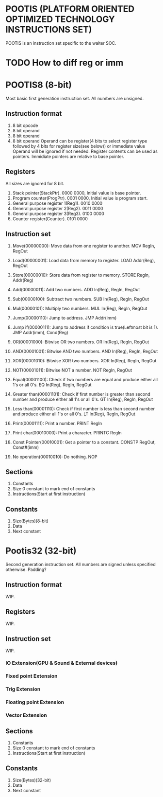 # POOTIS (PLATFORM ORIENTED OPTIMIZED TECHNOLOGY INSTRUCTIONS SET)
POOTIS is an instruction set specific to the walter SOC. 
# TODO How to diff reg or imm
# POOTIS8 (8-bit)
Most basic first generation instruction set.
All numbers are unsigned.
## Instruction format
1. 8 bit opcode
2. 8 bit operand
3. 8 bit operand
4. 8 bit operand
Operand can be register(4 bits to select register type followed by 4 bits for register size(see below)) or immediate value
Operand will be ignored if not needed.
Register contents can be used as pointers.
Immidiate pointers are relative to base pointer.
## Registers
All sizes are ignored for 8 bit.
1. Stack pointer(StackPtr). 0000 0000, Initial value is base pointer.
2. Program counter(ProgPtr). 0001 0000, Initial value is program start.
3. General purpose register 1(Reg1). 0010 0000
4. General purpose register 2(Reg2). 0011 0000
5. General purpose register 3(Reg3). 0100 0000
6. Counter register(Counter). 0101 0000
## Instruction set
1. Move(00000000): Move data from one register to another. MOV RegIn, RegOut
2. Load(00000001): Load data from memory to register. LOAD Addr(Reg), RegOut
3. Store(00000010): Store data from register to memory. STORE RegIn, Addr(Reg)

4. Add(00000011): Add two numbers. ADD In(Reg), RegIn, RegOut
5. Sub(00000100): Subtract two numbers. SUB In(Reg), RegIn, RegOut
6. Mul(00000101): Multiply two numbers. MUL In(Reg), RegIn, RegOut

7. Jump(00000110): Jump to address. JMP Addr(imm)
8. Jump if(00000111): Jump to address if condition is true(Leftmost bit is 1). JMP Addr(imm), Cond(Reg)

9. OR(00001000): Bitwise OR two numbers. OR In(Reg), RegIn, RegOut
10. AND(00001001): Bitwise AND two numbers. AND In(Reg), RegIn, RegOut
11. XOR(00001010): Bitwise XOR two numbers. XOR In(Reg), RegIn, RegOut
12. NOT(00001011): Bitwise NOT a number. NOT RegIn, RegOut

13. Equal(00001100): Check if two numbers are equal and produce either all 1's or all 0's. EQ In(Reg), RegIn, RegOut
14. Greater than(00001101): Check if first number is greater than second number and produce either all 1's or all 0's. GT In(Reg), RegIn, RegOut
15. Less than(00001110): Check if first number is less than second number and produce either all 1's or all 0's. LT In(Reg), RegIn, RegOut

16. Print(00001111): Print a number. PRINT RegIn
17. Print char(00010000): Print a character. PRINTC RegIn

18. Const Pointer(00010001): Get a pointer to a constant. CONSTP RegOut, Const#(imm)

19. No operation(00010010): Do nothing. NOP

## Sections
1. Constants
2. Size 0 constant to mark end of constants
3. Instructions(Start at first instruction)
## Constants
1. Size(Bytes)(8-bit)
2. Data
3. Next constant

# Pootis32 (32-bit)
Second generation instruction set.
All numbers are signed unless specified otherwise.
Padding?

## Instruction format
WIP.
## Registers
WIP.
## Instruction set
WIP.
### IO Extension(GPU & Sound & External devices)
### Fixed point Extension
### Trig Extension
### Floating point Extension
### Vector Extension

## Sections
1. Constants
2. Size 0 constant to mark end of constants
3. Instructions(Start at first instruction)
## Constants
1. Size(Bytes)(32-bit)
2. Data
3. Next constant
